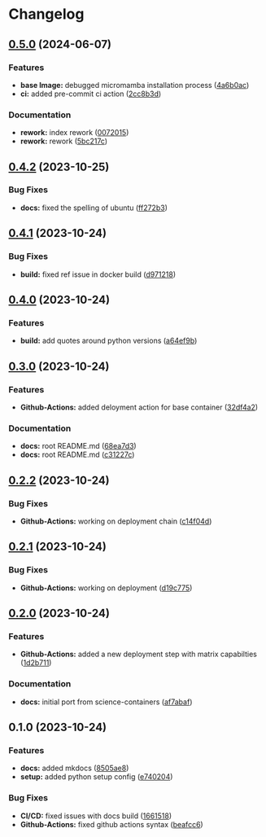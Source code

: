 # Changelog

## [0.5.0](https://github.com/opencadc/science-containers/compare/v0.4.2...v0.5.0) (2024-06-07)


### Features

* **base Image:** debugged micromamba installation process ([4a6b0ac](https://github.com/opencadc/science-containers/commit/4a6b0acc470da7ffc265459d4de443464ecbb607))
* **ci:** added pre-commit ci action ([2cc8b3d](https://github.com/opencadc/science-containers/commit/2cc8b3d92aeca39e3605a38d2fe3e90fbe36c347))


### Documentation

* **rework:** index rework ([0072015](https://github.com/opencadc/science-containers/commit/00720150466de4de4d2097a405f839e0ff48d764))
* **rework:** rework ([5bc217c](https://github.com/opencadc/science-containers/commit/5bc217cc11b4ab72b156d8f96f8d35995b4a8d2b))

## [0.4.2](https://github.com/opencadc/scicon/compare/v0.4.1...v0.4.2) (2023-10-25)


### Bug Fixes

* **docs:** fixed the spelling of ubuntu ([ff272b3](https://github.com/opencadc/scicon/commit/ff272b3d0033a970d7d8dce8b4d3417732953edc))

## [0.4.1](https://github.com/opencadc/scicon/compare/v0.4.0...v0.4.1) (2023-10-24)


### Bug Fixes

* **build:** fixed ref issue in docker build ([d971218](https://github.com/opencadc/scicon/commit/d971218673fd62ff139db6fd7fc2fa1aeea138f8))

## [0.4.0](https://github.com/opencadc/scicon/compare/v0.3.0...v0.4.0) (2023-10-24)


### Features

* **build:** add quotes around python versions ([a64ef9b](https://github.com/opencadc/scicon/commit/a64ef9be5945c9cba1e0634317aa6503d2e06392))

## [0.3.0](https://github.com/opencadc/scicon/compare/v0.2.2...v0.3.0) (2023-10-24)


### Features

* **Github-Actions:** added deloyment action for base container ([32df4a2](https://github.com/opencadc/scicon/commit/32df4a2cb4183ba57996524f2735f45e5c9d9b20))


### Documentation

* **docs:** root README.md ([68ea7d3](https://github.com/opencadc/scicon/commit/68ea7d3a20e80dac9ffe0c689b7e4e11a2083dff))
* **docs:** root README.md ([c31227c](https://github.com/opencadc/scicon/commit/c31227c998cafbd7f4fe1af103989ccc3c1abe20))

## [0.2.2](https://github.com/opencadc/scicon/compare/v0.2.1...v0.2.2) (2023-10-24)


### Bug Fixes

* **Github-Actions:** working on deployment chain ([c14f04d](https://github.com/opencadc/scicon/commit/c14f04dbf0a46db26821f2aa9134c9b438665ae8))

## [0.2.1](https://github.com/opencadc/scicon/compare/v0.2.0...v0.2.1) (2023-10-24)


### Bug Fixes

* **Github-Actions:** working on deployment ([d19c775](https://github.com/opencadc/scicon/commit/d19c775de05eeb51931e68f72930a9b89c441303))

## [0.2.0](https://github.com/opencadc/scicon/compare/v0.1.0...v0.2.0) (2023-10-24)


### Features

* **Github-Actions:** added a new deployment step with matrix capabilties ([1d2b711](https://github.com/opencadc/scicon/commit/1d2b71185d9e757a7fc7588c2e375704514d1522))


### Documentation

* **docs:** initial port from science-containers ([af7abaf](https://github.com/opencadc/scicon/commit/af7abaf9276c51b2b6e6a748f0ffc9a179202932))

## 0.1.0 (2023-10-24)


### Features

* **docs:** added mkdocs ([8505ae8](https://github.com/opencadc/scicon/commit/8505ae80f38eefda829eba3b1de201326f80d095))
* **setup:** added python setup config ([e740204](https://github.com/opencadc/scicon/commit/e740204bef364144902201fbeb8ed6431536c7e3))


### Bug Fixes

* **CI/CD:** fixed issues with docs build ([1661518](https://github.com/opencadc/scicon/commit/1661518052492836200733459ed2aa4230024103))
* **Github-Actions:** fixed github actions syntax ([beafcc6](https://github.com/opencadc/scicon/commit/beafcc65d8103fe09375a6206845b80549319935))
